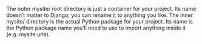 The outer mysite/ root directory is just a container for your project. 
Its name doesn’t matter to Django; you can rename it to anything you like.
The inner mysite/ directory is the actual Python package for your project. 
Its name is the Python package name you’ll need to use to import 
anything inside it (e.g. mysite.urls).

